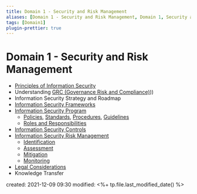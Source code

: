 ```yaml
---
title: Domain 1 - Security and Risk Management
aliases: [Domain 1 - Security and Risk Management, Domain 1, Security and Risk Management]
tags: [Domain1]
plugin-prettier: true
---
```


# Domain 1 - Security and Risk Management

- [Principles of Information Security](Principles%20of%20Information%20Security)
- Understanding [GRC (Governance Risk and Compliance)](Governance%20Risk%20and%20Compliance)))
- Information Security Strategy and Roadmap
- [Information Security Frameworks](Information%20Security%20Frameworks)
- [Information Security Program](Information%20Security%20Program/__Information%20Security%20Program__)
    - [Policies](Information%20Security%20Program/Policies/__Policies__), [Standards](Information%20Security%20Program/Standards), [Procedures](Information%20Security%20Program/Procedures), [Guidelines](Information%20Security%20Program/Guidelines)
    - [Roles and Responsibilities](Information%20Security%20Program/Roles%20and%20Responsibilities/__Roles%20and%20Responsibilities____)
- [Information Security Controls](Information%20Security%20Controls)
- [Information Security Risk Management](Information%20Security%20Risk%20Management/__Information%20Security%20Risk%20Management__)
    - [Identification](Information%20Security%20Risk%20Management/Lifecycle%20Steps/Identification)
    - [Assessment](Information%20Security%20Risk%20Management/Lifecycle%20Steps/Assessment)
    - [Mitigation](Information%20Security%20Risk%20Management/Lifecycle%20Steps/Mitigation)
    - [Monitoring](Information%20Security%20Risk%20Management/Lifecycle%20Steps/Monitoring%20and%20Reporting)
- [Legal Considerations](Legal%20Considerations)
- Knowledge Transfer

created: 2021-12-09 09:30
modified: <%+ tp.file.last_modified_date() %>


